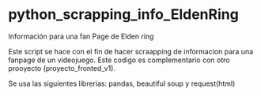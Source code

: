 # python_scrapping_info_EldenRing
Información para una fan Page de Elden ring

Este script se hace con el fin de hacer scraapping de informacion para una fanpage de un videojuego.
Este codigo es complementario con otro prooyecto (proyecto_fronted_v1).

Se usa las siguientes librerias:
pandas, beautiful soup y request(html) 


